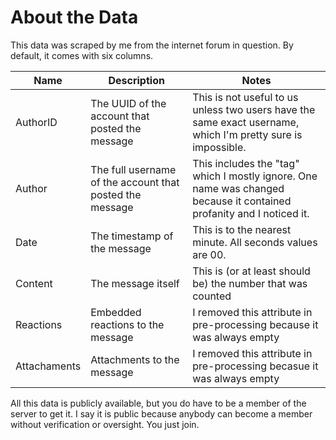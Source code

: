 # About the Data

This data was scraped by me from the internet forum in question.
By default, it comes with six columns.

Name | Description | Notes
-----|-------------|------
AuthorID | The UUID of the account that posted the message | This is not useful to us unless two users have the same exact username, which I'm pretty sure is impossible.
Author | The full username of the account that posted the message | This includes the "tag" which I mostly ignore. One name was changed because it contained profanity and I noticed it.
Date | The timestamp of the message | This is to the nearest minute. All seconds values are 00.
Content | The message itself | This is (or at least should be) the number that was counted
Reactions | Embedded reactions to the message | I removed this attribute in pre-processing because it was always empty
Attachaments | Attachments to the message | I removed this attribute in pre-processing becasue it was always empty

All this data is publicly available, but you do have to be a member of the server to get it. I say it is public because anybody can become a member without verification or oversight. You just join.
